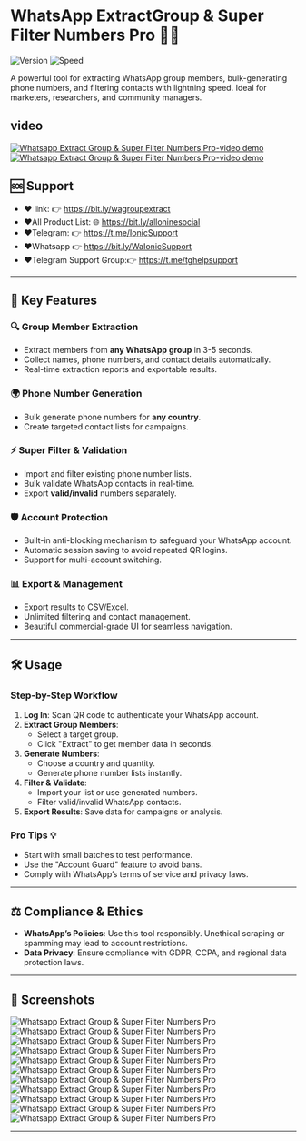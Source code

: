 # WhatsApp ExtractGroup & Super Filter Numbers Pro 📱✨

![Version](https://img.shields.io/badge/Version-3.1.2-blue)
![Speed](https://img.shields.io/badge/Speed-10k_contacts_3s-green)

A powerful tool for extracting WhatsApp group members, bulk-generating phone numbers, and filtering contacts with lightning speed. Ideal for marketers, researchers, and community managers.


## video
<a href="https://youtu.be/h_RmnMEJ3sM">
    <img src="https://i.ibb.co/xzxBQWw/ytbdemo.png" alt="Whatsapp Extract Group & Super Filter Numbers Pro-video demo"/>
</a>
<a href="https://youtu.be/h_RmnMEJ3sM">
    <img src="https://i.ibb.co/S0yZv2r/watchbtn.jpg"
         alt="Whatsapp Extract Group & Super Filter Numbers Pro-video demo"/>
</a>


## 🆘 Support
- ❤️ link: 👉 https://bit.ly/wagroupextract
- ❤️All Product List: 🌐 https://bit.ly/alloninesocial
- ❤️Telegram:           👉 https://t.me/IonicSupport   
- ❤️Whatsapp          👉 https://bit.ly/WaIonicSupport
- ❤️Telegram Support Group:👉 https://t.me/tghelpsupport
---

## 🚀 Key Features

### 🔍 **Group Member Extraction**
- Extract members from **any WhatsApp group** in 3-5 seconds.
- Collect names, phone numbers, and contact details automatically.
- Real-time extraction reports and exportable results.

### 🌍 **Phone Number Generation**
- Bulk generate phone numbers for **any country**.
- Create targeted contact lists for campaigns.

### ⚡ **Super Filter & Validation**
- Import and filter existing phone number lists.
- Bulk validate WhatsApp contacts in real-time.
- Export **valid/invalid** numbers separately.

### 🛡️ **Account Protection**
- Built-in anti-blocking mechanism to safeguard your WhatsApp account.
- Automatic session saving to avoid repeated QR logins.
- Support for multi-account switching.

### 📊 **Export & Management**
- Export results to CSV/Excel.
- Unlimited filtering and contact management.
- Beautiful commercial-grade UI for seamless navigation.

---
 

## 🛠️ Usage

### **Step-by-Step Workflow**
1. **Log In**: Scan QR code to authenticate your WhatsApp account.
2. **Extract Group Members**:
   - Select a target group.
   - Click "Extract" to get member data in seconds.
3. **Generate Numbers**:
   - Choose a country and quantity.
   - Generate phone number lists instantly.
4. **Filter & Validate**:
   - Import your list or use generated numbers.
   - Filter valid/invalid WhatsApp contacts.
5. **Export Results**: Save data for campaigns or analysis.

### **Pro Tips** 💡
- Start with small batches to test performance.
- Use the "Account Guard" feature to avoid bans.
- Comply with WhatsApp’s terms of service and privacy laws.

---

## ⚖️ Compliance & Ethics
- **WhatsApp’s Policies**: Use this tool responsibly. Unethical scraping or spamming may lead to account restrictions.
- **Data Privacy**: Ensure compliance with GDPR, CCPA, and regional data protection laws.

---

## 📸 Screenshots
<img src="https://i.ibb.co/LYGqnKd/01.png" alt="Whatsapp Extract Group & Super Filter Numbers Pro">
<img src="https://i.ibb.co/4sFxBvW/02.png" alt="Whatsapp Extract Group & Super Filter Numbers Pro">
<img src="https://i.ibb.co/wKZWVGx/03.png" alt="Whatsapp Extract Group & Super Filter Numbers Pro">
<img src="https://i.ibb.co/phdqtDG/04.png" alt="Whatsapp Extract Group & Super Filter Numbers Pro">
<img src="https://i.ibb.co/MGcGzJf/05.png" alt="Whatsapp Extract Group & Super Filter Numbers Pro">
<img src="https://i.ibb.co/jWB1cFc/06.png" alt="Whatsapp Extract Group & Super Filter Numbers Pro">
<img src="https://i.ibb.co/DDS3J60/07.png" alt="Whatsapp Extract Group & Super Filter Numbers Pro">
<img src="https://i.ibb.co/PWwHfCY/08.png" alt="Whatsapp Extract Group & Super Filter Numbers Pro">
<img src="https://i.ibb.co/ChhJddn/09.png" alt="Whatsapp Extract Group & Super Filter Numbers Pro">
<img src="https://i.ibb.co/NFBHsP8/11.png" alt="Whatsapp Extract Group & Super Filter Numbers Pro">
<img src="https://i.ibb.co/qFj9SXk/12.png" alt="Whatsapp Extract Group & Super Filter Numbers Pro">


---



 
